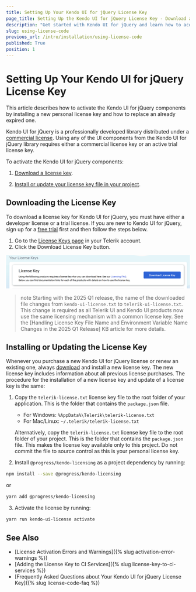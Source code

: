 ```yaml
---
title: Setting Up Your Kendo UI for jQuery License Key
page_title: Setting Up the Kendo UI for jQuery License Key - Download and Installation
description: "Get started with Kendo UI for jQuery and learn how to acquire the library from the NPM distribution channel and register the script license file."
slug: using-license-code
previous_url: /intro/installation/using-license-code
published: True
position: 1
---
```


# Setting Up Your Kendo UI for jQuery License Key

This article describes how to activate the Kendo UI for jQuery components by installing a new personal license key and how to replace an already expired one.

Kendo UI for jQuery is a professionally developed library distributed under a [commercial license](https://www.telerik.com/purchase/license-agreement/kendo-ui). Using any of the UI components from the Kendo UI for jQuery library requires either a commercial license key or an active trial license key.

To activate the Kendo UI for jQuery components:

1. [Download a license key](#downloading-the-license-key).

2. [Install or update your license key file in your project](#installing-or-updating-the-license-key).

## Downloading the License Key

To download a license key for Kendo UI for jQuery, you must have either a developer license or a trial license. If you are new to Kendo UI for jQuery, sign up for a [free trial](https://www.telerik.com/try/kendo-ui) first and then follow the steps below.

1. Go to the [License Keys page](https://www.telerik.com/account/your-licenses) in your Telerik account.
2. Click the Download License Key button.

![Download License Key](../images/download-license-key.png) 

>note Starting with the 2025 Q1 release, the name of the downloaded file changes from `kendo-ui-license.txt` to `telerik-ui-license.txt`. This change is required as all Telerik UI and Kendo UI products now use the same licensing mechanism with a common license key. See the [Handling License Key File Name and Environment Variable Name Changes in the 2025 Q1 Release] KB article for more details.

## Installing or Updating the License Key

Whenever you purchase a new Kendo UI for jQuery license or renew an existing one, always [download](#downloading-the-license-key) and install a new license key. The new license key includes information about all previous license purchases. The procedure for the installation of a new license key and update of a license key is the same:

1. Copy the `telerik-license.txt` license key file to the root folder of your application. This is the folder that contains the `package.json` file.

     * For Windows: `%AppData%\Telerik\telerik-license.txt`
     * For Mac/Linux: `~/.telerik/telerik-license.txt`

     Alternatively, copy the `telerik-license.txt` license key file to the root folder of your project. This is the folder that contains the `package.json` file. This makes the license key available only to this project. Do not commit the file to source control as this is your personal license key.

2. Install `@progress/kendo-licensing` as a project dependency by running:

```sh
npm install --save @progress/kendo-licensing
```
or

```sh
yarn add @progress/kendo-licensing
```

3. Activate the license by running:

```sh
yarn run kendo-ui-license activate
```
## See Also

* [License Activation Errors and Warnings]({% slug activation-error-warnings %})
* [Adding the License Key to CI Services]({% slug license-key-to-ci-services %})
* [Frequently Asked Questions about Your Kendo UI for jQuery License Key]({% slug license-code-faq %})